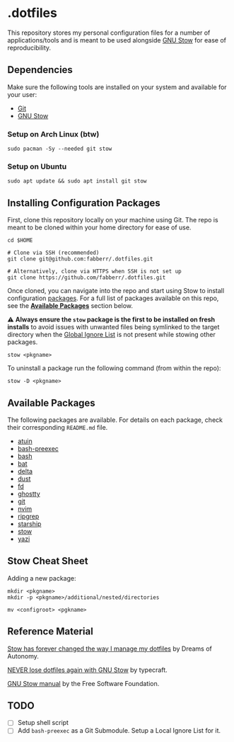 # .dotfiles

This repository stores my personal configuration files for a number of applications/tools and is meant to be used alongside [GNU Stow](https://www.gnu.org/software/stow/) for ease of reproducibility.

## Dependencies

Make sure the following tools are installed on your system and available for your user:

- [Git](https://git-scm.com/)
- [GNU Stow](https://www.gnu.org/software/stow/)

### Setup on Arch Linux (btw)

```shell
sudo pacman -Sy --needed git stow
```

### Setup on Ubuntu

```shell
sudo apt update && sudo apt install git stow
```

## Installing Configuration Packages

First, clone this repository locally on your machine using Git. The repo is meant to be cloned within your home directory for ease of use.

```shell
cd $HOME

# Clone via SSH (recommended)
git clone git@github.com:fabberr/.dotfiles.git

# Alternatively, clone via HTTPS when SSH is not set up
git clone https://github.com/fabberr/.dotfiles.git
```

Once cloned, you can navigate into the repo and start using Stow to install configuration [packages](https://www.gnu.org/software/stow/manual/stow.html#Terminology). For a full list of packages available on this repo, see the **[Available Packages](##available-packages)** section below.

⚠️ **Always ensure the `stow` package is the first to be installed on fresh installs** to avoid issues with unwanted files being symlinked to the target directory when the [Global Ignore List](https://www.gnu.org/software/stow/manual/stow.html#Types-And-Syntax-Of-Ignore-Lists) is not present while stowing other packages.

```shell
stow <pkgname>
```

To uninstall a package run the following command (from within the repo):

```shell
stow -D <pkgname>
```

## Available Packages

The following packages are available. For details on each package, check their corresponding `README.md` file.

- [atuin](https://github.com/fabberr/.dotfiles/tree/master/atuin)
- [bash-preexec](https://github.com/fabberr/.dotfiles/tree/master/bash-preexec)
- [bash](https://github.com/fabberr/.dotfiles/tree/master/bash)
- [bat](https://github.com/fabberr/.dotfiles/tree/master/bat)
- [delta](https://github.com/fabberr/.dotfiles/tree/master/delta)
- [dust](https://github.com/fabberr/.dotfiles/tree/master/dust)
- [fd](https://github.com/fabberr/.dotfiles/tree/master/fd)
- [ghostty](https://github.com/fabberr/.dotfiles/tree/master/ghostty)
- [git](https://github.com/fabberr/.dotfiles/tree/master/git)
- [nvim](https://github.com/fabberr/.dotfiles/tree/master/nvim)
- [ripgrep](https://github.com/fabberr/.dotfiles/tree/master/ripgrep)
- [starship](https://github.com/fabberr/.dotfiles/tree/master/starship)
- [stow](https://github.com/fabberr/.dotfiles/tree/master/stow)
- [yazi](https://github.com/fabberr/.dotfiles/tree/master/yazi)

## Stow Cheat Sheet

Adding a new package:

```shell
mkdir <pkgname>
mkdir -p <pkgname>/additional/nested/directories

mv <configroot> <pgkname>
```

## Reference Material

[Stow has forever changed the way I manage my dotfiles](https://youtu.be/y6XCebnB9gs) by Dreams of Autonomy.

[NEVER lose dotfiles again with GNU Stow](https://youtu.be/NoFiYOqnC4o) by typecraft.

[GNU Stow manual](https://www.gnu.org/software/stow/manual/) by the Free Software Foundation.

## TODO
- [ ] Setup shell script
- [ ] Add `bash-preexec` as a Git Submodule. Setup a Local Ignore List for it.
